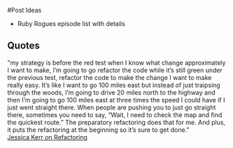 #Post Ideas

* Ruby Rogues episode list with details



## Quotes
"my strategy is before the red test when I know what change approximately I want to make, I’m going to go refactor the code while it’s still green under the previous test, refactor the code to make the change I want to make really easy. It’s like I want to go 100 miles east but instead of just traipsing through the woods, I’m going to drive 20 miles north to the highway and then I’m going to go 100 miles east at three times the speed I could have if I just went straight there. When people are pushing you to just go straight there, sometimes you need to say, “Wait, I need to check the map and find the quickest route.” The preparatory refactoring does that for me. And plus, it puts the refactoring at the beginning so it’s sure to get done."  
[Jessica Kerr on Refactoring][kerr-refactor]


[kerr-refactor]: http://devchat.tv/ruby-rogues/178-rr-book-club-refactoring-ruby-with-martin-fowler
